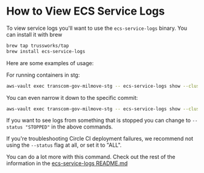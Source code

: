 # How to View ECS Service Logs

To view service logs you'll want to use the `ecs-service-logs` binary. You can install it with brew
```sh
brew tap trussworks/tap
brew install ecs-service-logs
```

Here are some examples of usage:

For running containers in stg:

```sh
aws-vault exec transcom-gov-milmove-stg -- ecs-service-logs show --cluster app-stg --service app --git-branch "placeholder_branch_name" --status "RUNNING" --verbose
```

You can even narrow it down to the specific commit:

```sh
aws-vault exec transcom-gov-milmove-stg -- ecs-service-logs show --cluster app-stg --service app --git-branch "placeholder_branch_name" --git-commit "git_commit_hash" --status "RUNNING" --verbose
```

If you want to see logs from something that is stopped you can change to `--status "STOPPED"` in the above commands. 

If you're troubleshooting Circle CI deployment failures, we recommend not using the `--status` flag at all, or set it to "ALL".

You can do a lot more with this command. Check out the rest of the information in the
[ecs-service-logs README.md](https://github.com/trussworks/ecs-service-logs/blob/master/README.md)
